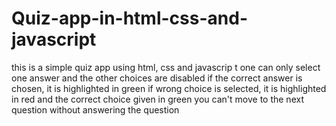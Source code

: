 # Quiz-app-in-html-css-and-javascript
this is a simple quiz app using html, css and javascrip t
one can only select one answer and the other choices are disabled
if the correct answer is chosen, it is highlighted in green 
if wrong choice is selected, it is highlighted in red and the correct choice given in green
you can't move to the next question without answering the question

